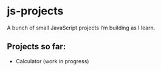 # js-projects
A bunch of small JavaScript projects I’m building as I learn.  



## Projects so far:
- Calculator (work in progress)
  
